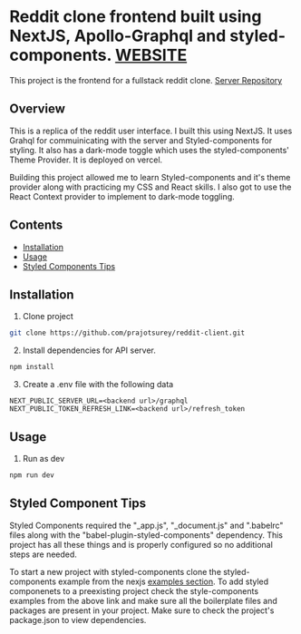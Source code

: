 # Reddit clone frontend built using NextJS, Apollo-Graphql and styled-components. [WEBSITE](https://reddit-client-murex.vercel.app/)

This project is the frontend for a fullstack reddit clone. 
[Server Repository](https://github.com/prajotsurey/reddit-server)
## Overview
This is a replica of the reddit user interface. I built this using NextJS. It uses Grahql for commuinicating with the server and Styled-components for styling. It also has a dark-mode toggle which uses the styled-components' Theme Provider. It is deployed on vercel.

Building this project allowed me to learn Styled-components and it's theme provider along with practicing my CSS and React skills. I also got to use the React Context provider to implement to dark-mode toggling. 

## Contents

* [Installation](#user-content-installation)
* [Usage](#user-content-usage)
* [Styled Components Tips](#user-styled-component-tips)


## Installation

1. Clone project

```bash
git clone https://github.com/prajotsurey/reddit-client.git
```

2. Install dependencies for API server.

```bash
npm install
```

3. Create a .env file with the following data
```
NEXT_PUBLIC_SERVER_URL=<backend url>/graphql
NEXT_PUBLIC_TOKEN_REFRESH_LINK=<backend url>/refresh_token
```
## Usage

1. Run as dev

```bash
npm run dev
```

## Styled Component Tips

Styled Components required the "\_app.js", "\_document.js" and ".babelrc" files along with the "babel-plugin-styled-components" dependency.
This project has all these things and is properly configured so no additional steps are needed.

To start a new project with styled-components clone the styled-components example from the nexjs [examples section](https://nextjs.org/examples).
To add styled componenets to a preexisting project check the style-components examples from the above link and make sure all the boilerplate files and packages are present in your project. Make sure to check the project's package.json to view dependencies.

